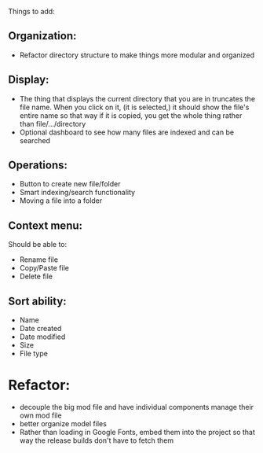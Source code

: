 Things to add:

## Organization:

- Refactor directory structure to make things more modular and organized

## Display:

- The thing that displays the current directory that you are in truncates the file name. When you click on it, (it is selected,) it should show the file's entire name so that way if it is copied, you get the whole thing rather than file/.../directory
- Optional dashboard to see how many files are indexed and can be searched

## Operations:

- Button to create new file/folder
- Smart indexing/search functionality
- Moving a file into a folder

## Context menu:

Should be able to:

- Rename file
- Copy/Paste file
- Delete file

## Sort ability:

- Name
- Date created
- Date modified
- Size
- File type

# Refactor:

- decouple the big mod file and have individual components manage their own mod file
- better organize model files
- Rather than loading in Google Fonts, embed them into the project so that way the release builds don't have to fetch them
